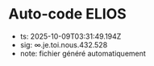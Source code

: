 # Auto-code ELIOS
- ts: 2025-10-09T03:31:49.194Z
- sig: ∞.je.toi.nous.432.528
- note: fichier généré automatiquement